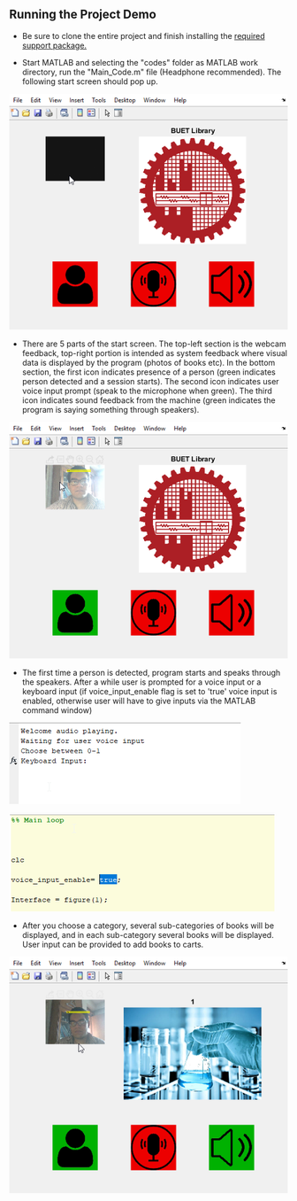 ## Running the Project Demo

- Be sure to clone the entire project and finish installing the <a href="https://www.mathworks.com/help/deeplearning/ug/deep-learning-speech-recognition.html">required support package.</a>

- Start MATLAB and selecting the "codes" folder as MATLAB work directory, run the "Main_Code.m" file (Headphone recommended). The following start screen should pop up.

![Home Screen](images/home_screen.png)

- There are 5 parts of the start screen. The top-left section is the webcam feedback, top-right portion is intended as system feedback where visual data is displayed by the program (photos of books etc). In the bottom section, the first icon indicates presence of a person (green indicates person detected and a session starts). The second icon indicates user voice input prompt (speak to the microphone when green). The third icon indicates sound feedback from the machine (green indicates the program is saying something through speakers).

![Home Screen with person](images/home_screen_person_detected.png)

- The first time a person is detected, program starts and speaks through the speakers. After a while user is prompted for a voice input or a keyboard input (if voice_input_enable flag is set to 'true' voice input is enabled, otherwise user will have to give inputs via the MATLAB command window)

![Input Via Command Window](images/command_window_input.png)

![Voice input flag](images/voice_input_flag.png)

- After you choose a category, several sub-categories of books will be displayed, and in each sub-category several books will be displayed. User input can be provided to add books to carts.

![Categories](images/showing_category.png)
